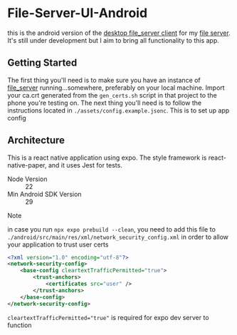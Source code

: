 # File-Server-UI-Android

this is the android version of the [desktop file_server client](https://github.com/ploiu/file-server-ui) for my [file server](https://github.com/ploiu/file_server). It's still under development but I aim to bring all functionality to this app.

## Getting Started
The first thing you'll need is to make sure you have an instance of [file_server](https://github.com/ploiu/file_server) running...somewhere, preferably on your local machine. Import your ca.crt generated from the `gen_certs.sh` script in that project to the phone you're testing on.
The next thing you'll need is to follow the instructions located in `./assets/config.example.jsonc`. This is to set up app config

## Architecture
This is a react native application using expo. The style framework is react-native-paper, and it uses Jest for tests. 

<dl>
<dt>Node Version</dt><dd>22</dd>
<dt>Min Android SDK Version</dt><dd>29</dd>
</dl>

> [!NOTE]  
> in case you run `npx expo prebuild --clean`, you need to add this file to `./android/src/main/res/xml/network_security_config.xml` in order to allow your application to trust user certs

```xml
<?xml version="1.0" encoding="utf-8"?>
<network-security-config>
    <base-config cleartextTrafficPermitted="true">
        <trust-anchors>
            <certificates src="user" />
        </trust-anchors>
    </base-config>
</network-security-config>
```
`cleartextTrafficPermitted="true"` is required for expo dev server to function

